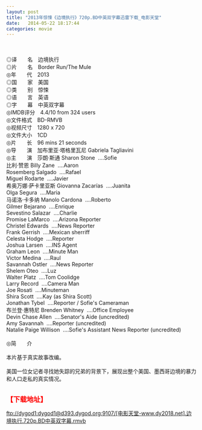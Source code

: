 ```yaml
---
layout: post
title: "2013年惊悚《边境执行》720p.BD中英双字幕迅雷下载_电影天堂"
date:   2014-05-22 18:17:44
categories: movie
---
```

<html>
 <body>
  <p>
  </p>
  <p>
   <br/>
   <img alt="" border="0" src="http://img14.poco.cn/mypoco/myphoto/20130307/16/66548034201303071649383625358690123_004.jpg"/>
   <br/>
   <br/>
   ◎译　　名　边境执行
   <br/>
   ◎片　　名　Border Run/The Mule
   <br/>
   ◎年　　代　2013
   <br/>
   ◎国　　家　美国
   <br/>
   ◎类　　别　惊悚
   <br/>
   ◎语　　言　英语
   <br/>
   ◎字　　幕　中英双字幕
   <br/>
   ◎IMDB评分　4.4/10 from 324 users
   <br/>
   ◎文件格式　BD-RMVB
   <br/>
   ◎视频尺寸　1280 x 720
   <br/>
   ◎文件大小　1CD
   <br/>
   ◎片　　长　96 mins 21 seconds
   <br/>
   ◎导　　演　加布里亚·塔格里瓦尼 Gabriela Tagliavini
   <br/>
   ◎主　　演　莎朗·斯通 Sharon Stone  ....Sofie
   <br/>
   比利·赞恩 Billy Zane  ....Aaron
   <br/>
   Rosemberg Salgado  ....Rafael
   <br/>
   Miguel Rodarte  ....Javier
   <br/>
   希奥万娜·萨卡里亚斯 Giovanna Zacarías  ....Juanita
   <br/>
   Olga Segura  ....Maria
   <br/>
   马诺洛·卡多纳 Manolo Cardona  ....Roberto
   <br/>
   Gilmer Bejarano  ....Enrique
   <br/>
   Sevestino Salazar  ....Charlie
   <br/>
   Promise LaMarco  ....Arizona Reporter
   <br/>
   Christel Edwards  ....News Reporter
   <br/>
   Frank Gerrish  ....Mexican sherriff
   <br/>
   Celesta Hodge  ....Reporter
   <br/>
   Joshua Larsen  ....INS Agent
   <br/>
   Graham Leon  ....Minute Man
   <br/>
   Victor Medina  ....Raul
   <br/>
   Savannah Ostler  ....News Reporter
   <br/>
   Shelem Oteo  ....Luz
   <br/>
   Walter Platz  ....Tom Coolidge
   <br/>
   Larry Record  ....Camera Man
   <br/>
   Joe Rosati  ....Minuteman
   <br/>
   Shira Scott  ....Kay (as Shira Scott)
   <br/>
   Jonathan Tybel  ....Reporter / Sofie's Cameraman
   <br/>
   布兰登·惠特尼 Brenden Whitney  ....Office Employee
   <br/>
   Devin Chase Allen  ....Senator's Aide (uncredited)
   <br/>
   Amy Savannah  ....Reporter (uncredited)
   <br/>
   Natalie Paige Willison  ....Sofie's Assistant News Reporter (uncredited)
   <br/>
   <br/>
   ◎简　　介
   <br/>
   <br/>
   本片基于真实故事改编。
   <br/>
   <br/>
   美国一位女记者寻找她失踪的兄弟的背景下，展现出整个美国、墨西哥边境的暴力和人口走私的真实情况。
   <br/>
   <br/>
   <img alt="" border="0" src="http://img14.poco.cn/mypoco/myphoto/20130313/16/66548034201303131618093106070285200_001.jpg"/>
  </p>
  <p>
  </p>
  <p>
  </p>
  <p>
   <font color="#ff0000">
    <strong>
     <font size="4">
      【下载地址】
     </font>
    </strong>
   </font>
  </p>
  <p>
   <strong>
    <font color="#ff0000" size="4">
    </font>
   </strong>
  </p>
  <p>
   <strong>
    <font color="#ff0000" size="4">
    </font>
   </strong>
  </p>
  <a href="ftp://dygod1:dygod1@d393.dygod.org:9107/%5B%E7%94%B5%E5%BD%B1%E5%A4%A9%E5%A0%82-www.dy2018.net%5D.%E8%BE%B9%E5%A2%83%E6%89%A7%E8%A1%8C.720p.BD%E4%B8%AD%E8%8B%B1%E5%8F%8C%E5%AD%97%E5%B9%95.rmvb">
   ftp://dygod1:dygod1@d393.dygod.org:9107/[电影天堂-www.dy2018.net].边境执行.720p.BD中英双字幕.rmvb
  </a>
 </body>
</html>
